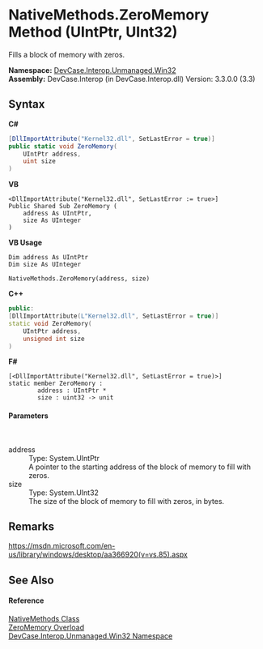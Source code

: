 # NativeMethods.ZeroMemory Method (UIntPtr, UInt32)
 

Fills a block of memory with zeros.

**Namespace:**&nbsp;<a href="N_DevCase_Interop_Unmanaged_Win32">DevCase.Interop.Unmanaged.Win32</a><br />**Assembly:**&nbsp;DevCase.Interop (in DevCase.Interop.dll) Version: 3.3.0.0 (3.3)

## Syntax

**C#**<br />
``` C#
[DllImportAttribute("Kernel32.dll", SetLastError = true)]
public static void ZeroMemory(
	UIntPtr address,
	uint size
)
```

**VB**<br />
``` VB
<DllImportAttribute("Kernel32.dll", SetLastError := true>]
Public Shared Sub ZeroMemory ( 
	address As UIntPtr,
	size As UInteger
)
```

**VB Usage**<br />
``` VB Usage
Dim address As UIntPtr
Dim size As UInteger

NativeMethods.ZeroMemory(address, size)
```

**C++**<br />
``` C++
public:
[DllImportAttribute(L"Kernel32.dll", SetLastError = true)]
static void ZeroMemory(
	UIntPtr address, 
	unsigned int size
)
```

**F#**<br />
``` F#
[<DllImportAttribute("Kernel32.dll", SetLastError = true)>]
static member ZeroMemory : 
        address : UIntPtr * 
        size : uint32 -> unit 

```


#### Parameters
&nbsp;<dl><dt>address</dt><dd>Type: System.UIntPtr<br />A pointer to the starting address of the block of memory to fill with zeros.</dd><dt>size</dt><dd>Type: System.UInt32<br />The size of the block of memory to fill with zeros, in bytes.</dd></dl>

## Remarks
<a href="https://msdn.microsoft.com/en-us/library/windows/desktop/aa366920(v=vs.85).aspx" target="_blank">https://msdn.microsoft.com/en-us/library/windows/desktop/aa366920(v=vs.85).aspx</a>

## See Also


#### Reference
<a href="T_DevCase_Interop_Unmanaged_Win32_NativeMethods">NativeMethods Class</a><br /><a href="Overload_DevCase_Interop_Unmanaged_Win32_NativeMethods_ZeroMemory">ZeroMemory Overload</a><br /><a href="N_DevCase_Interop_Unmanaged_Win32">DevCase.Interop.Unmanaged.Win32 Namespace</a><br />